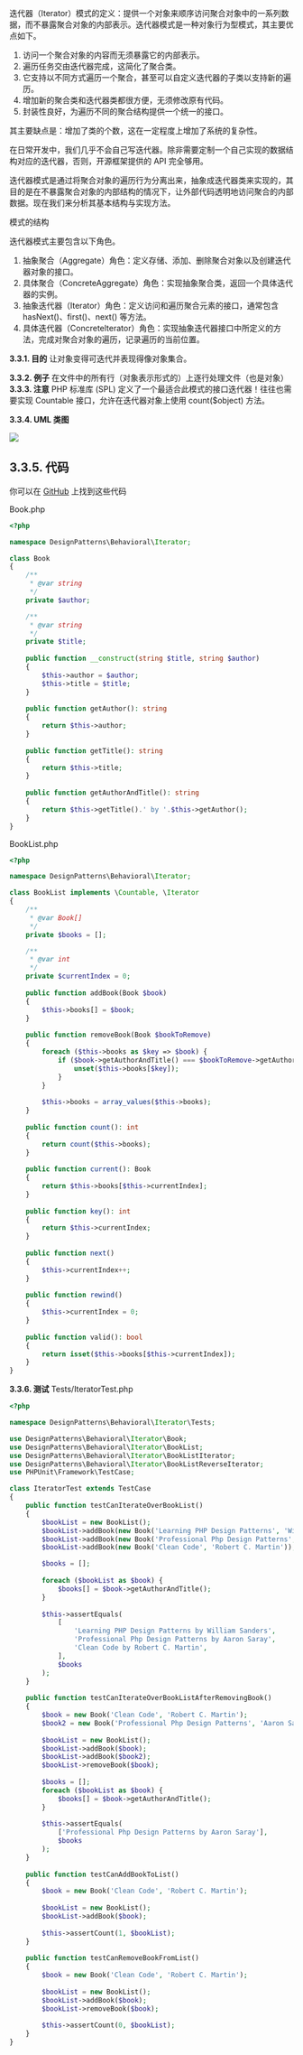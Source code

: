 迭代器（Iterator）模式的定义：提供一个对象来顺序访问聚合对象中的一系列数据，而不暴露聚合对象的内部表示。迭代器模式是一种对象行为型模式，其主要优点如下。

1. 访问一个聚合对象的内容而无须暴露它的内部表示。
2. 遍历任务交由迭代器完成，这简化了聚合类。
3. 它支持以不同方式遍历一个聚合，甚至可以自定义迭代器的子类以支持新的遍历。
4. 增加新的聚合类和迭代器类都很方便，无须修改原有代码。
5. 封装性良好，为遍历不同的聚合结构提供一个统一的接口。


其主要缺点是：增加了类的个数，这在一定程度上增加了系统的复杂性。

在日常开发中，我们几乎不会自己写迭代器。除非需要定制一个自己实现的数据结构对应的迭代器，否则，开源框架提供的 API 完全够用。

迭代器模式是通过将聚合对象的遍历行为分离出来，抽象成迭代器类来实现的，其目的是在不暴露聚合对象的内部结构的情况下，让外部代码透明地访问聚合的内部数据。现在我们来分析其基本结构与实现方法。

模式的结构

迭代器模式主要包含以下角色。

1. 抽象聚合（Aggregate）角色：定义存储、添加、删除聚合对象以及创建迭代器对象的接口。
2. 具体聚合（ConcreteAggregate）角色：实现抽象聚合类，返回一个具体迭代器的实例。
3. 抽象迭代器（Iterator）角色：定义访问和遍历聚合元素的接口，通常包含 hasNext()、first()、next() 等方法。
4. 具体迭代器（Concretelterator）角色：实现抽象迭代器接口中所定义的方法，完成对聚合对象的遍历，记录遍历的当前位置。

**3.3.1. 目的**
让对象变得可迭代并表现得像对象集合。

**3.3.2. 例子**
在文件中的所有行（对象表示形式的）上逐行处理文件（也是对象）
**3.3.3. 注意**
PHP 标准库 (SPL) 定义了一个最适合此模式的接口迭代器！往往也需要实现 Countable 接口，允许在迭代器对象上使用  count($object)  方法。

**3.3.4. UML 类图**

![](../../images/DesignPatterns/Iterator.png)

## 3.3.5. 代码

你可以在 [GitHub](https://github.com/domnikl/DesignPatternsPHP/tree/master/Behavioral/Iterator) 上找到这些代码

Book.php
```php
<?php

namespace DesignPatterns\Behavioral\Iterator;

class Book
{
    /**
     * @var string
     */
    private $author;

    /**
     * @var string
     */
    private $title;
    
    public function __construct(string $title, string $author)
    {
        $this->author = $author;
        $this->title = $title;
    }
    
    public function getAuthor(): string
    {
        return $this->author;
    }
    
    public function getTitle(): string
    {
        return $this->title;
    }
    
    public function getAuthorAndTitle(): string
    {
        return $this->getTitle().' by '.$this->getAuthor();
    }
}
```
BookList.php
```php
<?php

namespace DesignPatterns\Behavioral\Iterator;

class BookList implements \Countable, \Iterator
{
    /**
     * @var Book[]
     */
    private $books = [];

    /**
     * @var int
     */
    private $currentIndex = 0;
    
    public function addBook(Book $book)
    {
        $this->books[] = $book;
    }
    
    public function removeBook(Book $bookToRemove)
    {
        foreach ($this->books as $key => $book) {
            if ($book->getAuthorAndTitle() === $bookToRemove->getAuthorAndTitle()) {
                unset($this->books[$key]);
            }
        }
    
        $this->books = array_values($this->books);
    }
    
    public function count(): int
    {
        return count($this->books);
    }
    
    public function current(): Book
    {
        return $this->books[$this->currentIndex];
    }
    
    public function key(): int
    {
        return $this->currentIndex;
    }
    
    public function next()
    {
        $this->currentIndex++;
    }
    
    public function rewind()
    {
        $this->currentIndex = 0;
    }
    
    public function valid(): bool
    {
        return isset($this->books[$this->currentIndex]);
    }
}
```
**3.3.6. 测试**
Tests/IteratorTest.php
```php
<?php

namespace DesignPatterns\Behavioral\Iterator\Tests;

use DesignPatterns\Behavioral\Iterator\Book;
use DesignPatterns\Behavioral\Iterator\BookList;
use DesignPatterns\Behavioral\Iterator\BookListIterator;
use DesignPatterns\Behavioral\Iterator\BookListReverseIterator;
use PHPUnit\Framework\TestCase;

class IteratorTest extends TestCase
{
    public function testCanIterateOverBookList()
    {
        $bookList = new BookList();
        $bookList->addBook(new Book('Learning PHP Design Patterns', 'William Sanders'));
        $bookList->addBook(new Book('Professional Php Design Patterns', 'Aaron Saray'));
        $bookList->addBook(new Book('Clean Code', 'Robert C. Martin'));

        $books = [];
    
        foreach ($bookList as $book) {
            $books[] = $book->getAuthorAndTitle();
        }
    
        $this->assertEquals(
            [
                'Learning PHP Design Patterns by William Sanders',
                'Professional Php Design Patterns by Aaron Saray',
                'Clean Code by Robert C. Martin',
            ],
            $books
        );
    }
    
    public function testCanIterateOverBookListAfterRemovingBook()
    {
        $book = new Book('Clean Code', 'Robert C. Martin');
        $book2 = new Book('Professional Php Design Patterns', 'Aaron Saray');
    
        $bookList = new BookList();
        $bookList->addBook($book);
        $bookList->addBook($book2);
        $bookList->removeBook($book);
    
        $books = [];
        foreach ($bookList as $book) {
            $books[] = $book->getAuthorAndTitle();
        }
    
        $this->assertEquals(
            ['Professional Php Design Patterns by Aaron Saray'],
            $books
        );
    }
    
    public function testCanAddBookToList()
    {
        $book = new Book('Clean Code', 'Robert C. Martin');
    
        $bookList = new BookList();
        $bookList->addBook($book);
    
        $this->assertCount(1, $bookList);
    }
    
    public function testCanRemoveBookFromList()
    {
        $book = new Book('Clean Code', 'Robert C. Martin');
    
        $bookList = new BookList();
        $bookList->addBook($book);
        $bookList->removeBook($book);
    
        $this->assertCount(0, $bookList);
    }
}
```